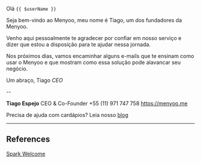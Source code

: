 Olá `{{ $userName }}`

Seja bem-vindo ao Menyoo, meu nome é Tiago, um dos fundadores da Menyoo.

Venho aqui pessoalmente te agradecer por confiar em nosso serviço e dizer que estou a disposição para te ajudar nessa jornada.

Nos próximos dias, vamos encaminhar alguns e-mails que te ensinam como usar o Menyoo e que mostram como essa solução pode alavancar seu negócio.

Um abraço,
Tiago
*CEO*

--

**Tiago Espejo**
CEO & Co-Founder
+55 (11) 971 747 758
https://menyoo.me

Precisa de ajuda com cardápios? Leia nosso [blog](https://blog.menyoo.me/?utm_source=email&utm_medium=footer_link&utm_campaign=welcome_message)

---

## References
[Spark Welcome](../references/spark-welcome.md)
